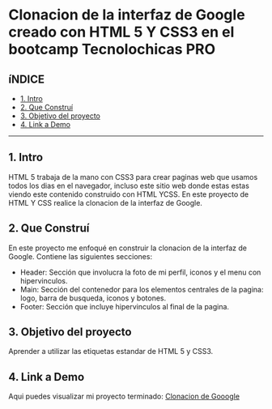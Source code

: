 #   Clonacion de la interfaz de Google creado con HTML 5 Y CSS3 en el bootcamp Tecnolochicas PRO


## **íNDICE**

* [1. Intro](https://github.com/ArelyAndrea/ClonacionGoogle#1-intro)
* [2. Que Construí](https://github.com/ArelyAndrea/ClonacionGoogle#2-que-constru%C3%AD)
* [3. Objetivo del proyecto](https://github.com/ArelyAndrea/ClonacionGoogle/blob/main/README.md#3-objetivo-del-proyecto)
* [4. Link a Demo](https://github.com/ArelyAndrea/ClonacionGoogle/blob/main/README.md#4-linkk-a-demo)

****

## 1. Intro
HTML 5 trabaja de la mano con CSS3 para crear paginas web que usamos todos los dias en el navegador, incluso este sitio web donde estas estas viendo este contenido construido con HTML YCSS. En este proyecto de HTML Y CSS realice la clonacion de la interfaz de Google.

## 2. Que Construí
En este proyecto me enfoqué en construir la clonacion de la interfaz de Google. Contiene las siguientes secciones:
* Header: Sección que involucra la foto de mi perfil, iconos y el menu con hipervinculos.
* Main: Sección del contenedor para los elementos centrales de la pagina: logo, barra de busqueda, iconos y botones.
* Footer: Sección que incluye hipervinculos al final de la pagina.

## 3. Objetivo del proyecto
Aprender a utilizar las etiquetas estandar de HTML 5 y CSS3.

## 4. Link a Demo
Aqui puedes visualizar mi proyecto terminado: [Clonacion de Gooogle](https://effulgent-tulumba-0716d0.netlify.app/)
